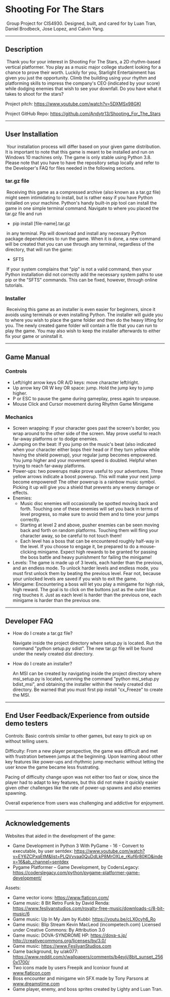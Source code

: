 # Shooting For The Stars

​	Group Project for CIS4930. Designed, built, and cared for by Luan Tran, Daniel Brodbeck, Jose Lopez, and Calvin Yang.

---

## Description

​	Thank you for your interest in Shooting For The Stars, a 2D rhythm-based vertical platformer. You play as a music major college student looking for a chance to prove their worth. Luckily for you, Starlight Entertainment has given you just the opportunity. Climb the building using your rhythm and platforming skills to impress the company's CEO (indicated by your score) while dodging enemies that wish to see your downfall. Do you have what it takes to shoot for the stars?

Project pitch: https://www.youtube.com/watch?v=5DXMSx98GKI

Project GitHub Repo: https://github.com/Andytr13/Shooting_For_The_Stars

---

## User Installation

​	Your installation process will differ based on your given game distribution. It is important to note that this game is meant to be installed and run on Windows 10 machines only. The game is only stable using Python 3.8. Please note that you have to have the repository setup locally and refer to the Developer's FAQ for files needed in the following sections.

### tar.gz file

​	Receiving this game as a compressed archive (also known as a tar.gz file) might seem intimidating to install, but is rather easy if you have Python installed on your machine. Python's handy built-in pip tool can install the game in one simple terminal command. Navigate to where you placed the tar.gz file and run 

- pip install [file-name].tar.gz

​	in any terminal. Pip will download and install any necessary Python package dependencies to run the game. When it is done, a new command will be created that you can use through any terminal, regardless of the directory, that will run the game:

- SFTS

​	If your system complains that "pip" is not a valid command, then your Python installation did not correctly add the necessary system paths to use pip or the "SFTS" commands. This can be fixed, however, through online tutorials.

### Installer

​	Receiving this game as an installer is even easier for beginners, since it avoids using terminals or even installing Python. The installer will guide you to where you wish to place the game folder and then do the heavy lifting for you. The newly created game folder will contain a <Shooting For The Stars.exe> file that you can run to play the game. You may also wish to keep the installer afterwards to either fix your game or uninstall it.

---

## Game Manual

### Controls

- Left/right arrow keys OR A/D keys: move character left/right.
- Up arrow key OR W key OR space: jump. Hold the jump key to jump higher.
- P or ESC to pause the game during gameplay, press again to unpause.
- Mouse Click and Cursor movement during Rhythm Game Minigame

### Mechanics

- Screen wrapping: If your character goes past the screen's border, you wrap around to the other side of the screen. May prove useful to reach far-away platforms or to dodge enemies.
- Jumping on the beat: If you jump on the music's beat (also indicated when your character either bops their head or if they turn yellow while having the shield powerup), your regular jump becomes empowered. You jump higher and your movement speed is doubled. Helpful when trying to reach far-away platforms.
- Power-ups: two powerups make prove useful to your adventures. Three yellow arrows indicate a boost powerup. This will make your next jump become empowered! The other powerup is a rainbow music symbol. Picking it up will give you a shield that prevents any enemy damage or effects.
- Enemies:
  - Music disc enemies will occasionally be spotted moving back and forth. Touching one of these enemies will set you back in terms of level progress, so make sure to avoid them and to time your jumps correctly. 
  - Starting at level 2 and above, pusher enemies can be seen moving back and forth on random platforms. Touching them will fling your character away, so be careful to not touch them!
  - Each level has a boss that can be encountered roughly half-way in the level. If you choose to engage it, be prepared to do a mouse-clicking minigame. Expect high rewards to be granted for passing the boss battle and heavy punishment for failing the minigame!
- Levels: The game is made up of 3 levels, each harder than the previous, and an endless mode. To unlock harder levels and endless mode, you must first unlock them by beating the previous level. Fear not, because your unlocked levels are saved if you wish to exit the game.
- Minigame: Encountering a boss will let you play a minigame for high risk, high reward. The goal is to click on the buttons just as the outer blue ring touches it. Just as each level is harder than the previous one, each minigame is harder than the previous one.

---

## Developer FAQ

- How do I create a tar.gz file?

  Navigate inside the project directory where setup.py is located. Run the command "python setup.py sdist". The new tar.gz file will be found under the newly created dist directory.

- How do I create an installer?

  An MSI can be created by navigating inside the project directory where msi_setup.py is located, runnning the command "python msi_setup.py bdist_msi", and obtaining the installer within the newly created dist directory. Be warned that you must first pip install "cx_Freeze" to create the MSI.

---
## End User Feedback/Experience from outside demo testers
Controls: Basic controls similar to other games, but easy to pick up on without telling users.

Difficulty: From a new player perspective, the game was difficult and met with frustration between jumps at the beginning. Upon learning about other key features like power-ups and rhythmic jump mechanic without letting the user know the game became less frustrating. 

Pacing of difficulty change upon was not either too fast or slow, since the player had to adapt to key features, but this did not make it quickly easier given other challenges like the rate of power-up spawns and also enemies spawning. 

Overall experience from users was challenging and addictive for enjoyment. 

---

## Acknowledgements

Websites that aided in the development of the game:

- Game Development in Python 3 With PyGame - 16 - Convert to executable, by user sentdex: https://www.youtube.com/watch?v=EY6ZCPxqEtM&list=PLQVvvaa0QuDdLkP8MrOXLe_rKuf6r80KO&index=16&ab_channel=sentdex
- Pygame Platformer – Game Development, by CodersLegacy: https://coderslegacy.com/python/pygame-platformer-game-development/

Assets:

- Game vector icons: https://www.flaticon.com/
- Game music: 8 Bit Retro Funk by David Renda: https://www.fesliyanstudios.com/royalty-free-music/downloads-c/8-bit-music/6
- Game music: Up In My Jam by Kubbi: https://youtu.be/cLX0cyh6_Ro
- Game music: Blip Stream Kevin MacLeod (incompetech.com)
Licensed under Creative Commons: By Attribution 3.0
- Game music: DOVA-SYNDROME HP: https://dova-s.jp/
http://creativecommons.org/licenses/by/3.0/
- Game music: https://www.FesliyanStudios.com
- Game background, by u/ak077: https://www.reddit.com/r/wallpapers/comments/b4eyji/8bit_sunset_2560x1700/
- Two icons made by users Freepik and Iconixor found at www.flaticon.com
- Boss encounter and minigame win SFX made by Tony Parsons at www.dreamstime.com
- Game player, enemy, and boss sprites created by Lighty and Luan Tran.
